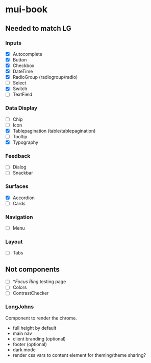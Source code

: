# mui-book


## Needed to match LG

### Inputs
* [x] Autocomplete
* [x] Button
* [x] Checkbox
* [x] DateTime
* [x] RadioGroup (radiogroup/radio)
* [ ] Select
* [x] Switch
* [ ] TextField

### Data Display
* [ ] Chip
* [ ] Icon
* [x] Tablepagination (table/tablepagination)
* [ ] Tooltip
* [x] Typography

### Feedback
* [ ] Dialog
* [ ] Snackbar

### Surfaces
* [x] Accordion
* [ ] Cards

### Navigation
* [ ] Menu

### Layout
* [ ] Tabs

## Not components
* [ ] **Focus Ring* testing page
* [ ] Colors
* [ ] ContrastChecker

### LongJohns

Component to render the chrome.

* full height by default
* main nav
* client branding (optional)
* footer (optional)
* dark mode
* render css vars to content element for theming/theme sharing?
